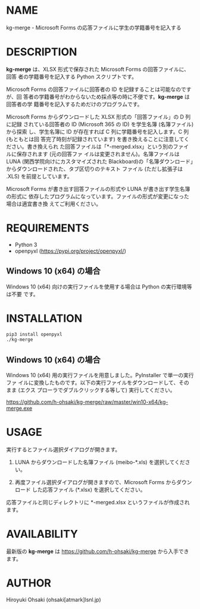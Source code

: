 # NAME

kg-merge - Microsoft Forms の応答ファイルに学生の学籍番号を記入する

# DESCRIPTION

**kg-merge** は、XLSX 形式で保存された Microsoft Forms の回答ファイルに、回答
者の学籍番号を記入する Python スクリプトです。

Microsoft Forms の回答ファイルに回答者の ID を記録することは可能なのですが、回
答者の学籍番号がわからないため採点等の時に不便です。**kg-merge** は回答者の学
籍番号を記入するためだけのプログラムです。

Microsoft Forms からダウンロードした XLSX 形式の「回答ファイル」の D 列に記録
されている回答者の ID (Microsoft 365 の ID) を学生名簿 (名簿ファイル) から探索
し、学生名簿に ID が存在すれば C 列に学籍番号を記入します。C 列 (もともとは回
答完了時刻が記録されています) を書き換えることに注意してください。書き換えられ
た回答ファイルは「\*-merged.xlsx」という別のファイルに保存されます (元の回答ファ
イルは変更されません)。名簿ファイルは LUNA (関西学院向けにカスタマイズされた
Blackboard)の「名簿ダウンロード」からダウンロードされた、タブ区切りのテキスト
ファイル (ただし拡張子は .XLS) を前提としています。

Microsoft Forms が書き出す回答ファイルの形式や LUNA が書き出す学生名簿の形式に
依存したプログラムになっています。ファイルの形式が変更になった場合は適宜書き換
えてご利用ください。

# REQUIREMENTS

- Python 3
- openpyxl (https://pypi.org/project/openpyxl/)

## Windows 10 (x64) の場合

Windows 10 (x64) 向けの実行ファイルを使用する場合は Python の実行環境等は不要
です。

# INSTALLATION

```sh
pip3 install openpyxl
./kg-merge
```
## Windows 10 (x64) の場合

Windows 10 (x64) 用の実行ファイルを用意しました。PyInstaller で単一の実行ファ
イルに変換したものです。以下の実行ファイルをダウンロードして、そのまま (エクス
プローラでダブルクリックする等して) 実行してください。

https://github.com/h-ohsaki/kg-merge/raw/master/win10-x64/kg-merge.exe

# USAGE

実行するとファイル選択ダイアログが開きます。

1. LUNA からダウンロードした名簿ファイル (meibo-\*.xls) を選択してください。

2. 再度ファイル選択ダイアログが開きますので、Microsoft Forms からダウンロード
   した応答ファイル (\*.xlsx) を選択してください。

応答ファイルと同じディレクトリに \*-merged.xlsx というファイルが作成されます。

# AVAILABILITY

最新版の **kg-merge** は https://github.com/h-ohsaki/kg-merge から入手できます。

# AUTHOR

Hiroyuki Ohsaki (ohsaki[atmark]lsnl.jp)
